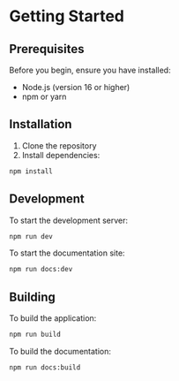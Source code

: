 # Getting Started

## Prerequisites

Before you begin, ensure you have installed:
- Node.js (version 16 or higher)
- npm or yarn

## Installation

1. Clone the repository
2. Install dependencies:
```bash
npm install
```

## Development

To start the development server:
```bash
npm run dev
```

To start the documentation site:
```bash
npm run docs:dev
```

## Building

To build the application:
```bash
npm run build
```

To build the documentation:
```bash
npm run docs:build
```